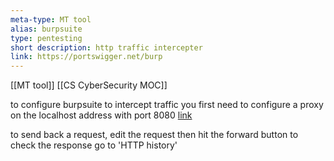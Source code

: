 ```yaml
---
meta-type: MT tool
alias: burpsuite
type: pentesting
short description: http traffic intercepter
link: https://portswigger.net/burp
---
```

 
[[MT tool]]
[[CS CyberSecurity MOC]]

to configure burpsuite to intercept traffic you first need to configure a proxy on the localhost address with port 8080
[link](https://portswigger.net/burp/documentation/desktop/external-browser-config/browser-config-firefox) 

to send back a request, edit the request then hit the forward button
to check the response go to 'HTTP history'